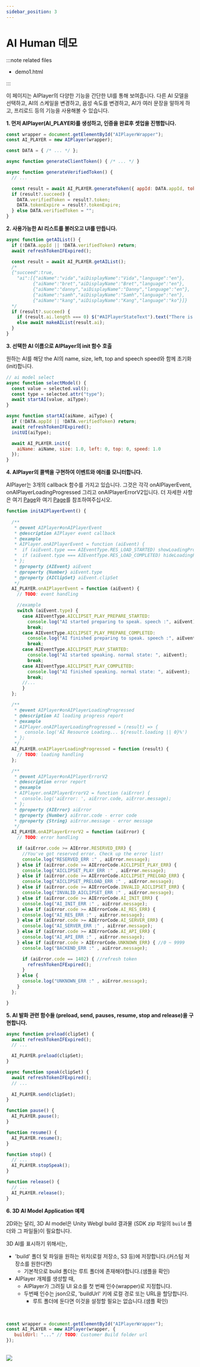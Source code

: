 ```yaml
---
sidebar_position: 3
---
```


# AI Human 데모
:::note related files

- demo1.html

:::

이 페이지는 AIPlayer의 다양한 기능을 간단한 UI를 통해 보여줍니다. 다른 AI 모델을 선택하고, AI의 스케일을 변경하고, 음성 속도를 변경하고, AI가 여러 문장을 말하게 하고, 프리로드 등의 기능을 사용해볼 수 있습니다.

**1. 먼저 AIPlayer(AI_PLAYER)를 생성하고, 인증을 완료후 셋업을 진행합니다.**

```javascript
const wrapper = document.getElementById("AIPlayerWrapper");
const AI_PLAYER = new AIPlayer(wrapper);

const DATA = { /* ... */ };

async function generateClientToken() { /* ... */ }

async function generateVerifiedToken() {
  // ...

  const result = await AI_PLAYER.generateToken({ appId: DATA.appId, token: DATA.clientToken });
  if (result?.succeed) {
    DATA.verifiedToken = result?.token;
    DATA.tokenExpire = result?.tokenExpire;
  } else DATA.verifiedToken = "";
}
```

**2. 사용가능한 AI 리스트를 불러오고 UI를 만듭니다.**

```javascript
async function getAIList() {
  if (!DATA.appId || !DATA.verifiedToken) return;
  await refreshTokenIFExpired();

  const result = await AI_PLAYER.getAIList();
  /*
  {"succeed":true,
    "ai":[{"aiName":"vida","aiDisplayName":"Vida","language":"en"},
          {"aiName":"bret","aiDisplayName":"Bret","language":"en"},
          {"aiName":"danny","aiDisplayName":"Danny","language":"en"},
          {"aiName":"samh","aiDisplayName":"Samh","language":"en"},
          {"aiName":"kang","aiDisplayName":"Kang","language":"ko"}]}
  */
  if (result?.succeed) {
    if (result.ai.length === 0) $("#AIPlayerStateText").text("There is no AI model available.");
    else await makeAIList(result.ai);
  }
}
```

**3. 선택한 AI 이름으로 AIPlayer의 init 함수 호출**

원하는 AI를 해당 the AI의 name, size, left, top and speech speed와 함께 초기화(init)합니다.

```javascript
// ai model select
async function selectModel() {
  const value = selected.val();
  const type = selected.attr("type");
  await startAI(value, aiType);
}

async function startAI(aiName, aiType) {
  if (!DATA.appId || !DATA.verifiedToken) return;
  await refreshTokenIFExpired();
  initUI(aiType);

  await AI_PLAYER.init({
    aiName: aiName, size: 1.0, left: 0, top: 0, speed: 1.0
  });
}
```

**4. AIPlayer의 콜백을 구현하여 이벤트와 에러를 모니터합니다.**

AIPlayer는 3개의 callback 함수를 가지고 있습니다. 그것은 각각 onAIPlayerEvent, onAIPlayerLoadingProgressed 그리고 onAIPlayerErrorV2입니다. 더 자세한 사항은 여기 [Page](../apis/aiplayer-callback.md)와 여기 [Page](../apis/aiplayer-data.md)를 참조하여주십시오.


```javascript
function initAIPlayerEvent() {
  
  /**
   * @event AIPlayer#onAIPlayerEvent
   * @description AIPlayer event callback 
   * @example
   * AIPlayer.onAIPlayerEvent = function (aiEvent) {
   *  if (aiEvent.type === AIEventType.RES_LOAD_STARTED) showLoadingProcess();
   *  if (aiEvent.type === AIEventType.RES_LOAD_COMPLETED) hideLoadingProcess();
   * };
   * @property {AIEvent} aiEvent
   * @property {Number} aiEvent.type 
   * @property {AIClipSet} aiEvent.clipSet
   */
  AI_PLAYER.onAIPlayerEvent = function (aiEvent) {
    // TODO: event handling 

    //example
    switch (aiEvent.type) {
      case AIEventType.AICLIPSET_PLAY_PREPARE_STARTED:
        console.log("AI started preparing to speak. speech :", aiEvent);
        break;
      case AIEventType.AICLIPSET_PLAY_PREPARE_COMPLETED:
        console.log("AI finished preparing to speak. speech :", aiEvent);
        break;
      case AIEventType.AICLIPSET_PLAY_STARTED:
        console.log("AI started speaking. normal state: ", aiEvent);
        break;
      case AIEventType.AICLIPSET_PLAY_COMPLETED:
        console.log("AI finished speaking. normal state: ", aiEvent);
        break;
      //...
      }
  };

  /**
   * @event AIPlayer#onAIPlayerLoadingProgressed
   * @description AI loading progress report 
   * @example
   * AIPlayer.onAIPlayerLoadingProgressed = (result) => {
   *   console.log('AI Resource Loading... ${result.loading || 0}%')
   * };
   */
  AI_PLAYER.onAIPlayerLoadingProgressed = function (result) {
    // TODO: loading handling
  };

  /**
   * @event AIPlayer#onAIPlayerErrorV2
   * @description error report
   * @example
   * AIPlayer.onAIPlayerErrorV2 = function (aiError) {
   *  console.log('aiError: ', aiError.code, aiError.message);
   * };
   * @property {AIError} aiError 
   * @property {Number} aiError.code - error code 
   * @property {String} aiError.message - error message
   */
  AI_PLAYER.onAIPlayerErrorV2 = function (aiError) {
    // TODO: error handling

    if (aiError.code >= AIError.RESERVED_ERR) {
      //You've got reserved error. Check up the error list!
      console.log("RESERVED_ERR :" , aiError.message);
    } else if (aiError.code >= AIErrorCode.AICLIPSET_PLAY_ERR) {
      console.log("AICLIPSET_PLAY_ERR :" , aiError.message);
    } else if (aiError.code >= AIErrorCode.AICLIPSET_PRELOAD_ERR) {
      console.log("AICLIPSET_PRELOAD_ERR :" , aiError.message);
    } else if (aiError.code >= AIErrorCode.INVALID_AICLIPSET_ERR) {
      console.log("INVALID_AICLIPSET_ERR :" , aiError.message);
    } else if (aiError.code >= AIErrorCode.AI_INIT_ERR) {
      console.log("AI_INIT_ERR :" , aiError.message);
    } else if (aiError.code >= AIErrorCode.AI_RES_ERR) {
      console.log("AI_RES_ERR :" , aiError.message);
    } else if (aiError.code >= AIErrorCode.AI_SERVER_ERR) {
      console.log("AI_SERVER_ERR :" , aiError.message);
    } else if (aiError.code >= AIErrorCode.AI_API_ERR) {
      console.log("AI_API_ERR :" , aiError.message);
    } else if (aiError.code > AIErrorCode.UNKNOWN_ERR) { //0 ~ 9999
      console.log("BACKEND_ERR :" , aiError.message);

      if (aiError.code == 1402) { //refresh token
        refreshTokenIFExpired();
      }
    } else {
      console.log("UNKNOWN_ERR :" , aiError.message);
    }
  };

}
```
**5. AI 발화 관련 함수들 (preload, send, pauses, resume, stop and release)을 구현합니다.**

```javascript
async function preload(clipSet) {
  await refreshTokenIFExpired();
  // ...

  AI_PLAYER.preload(clipSet);
}

async function speak(clipSet) {
  await refreshTokenIFExpired();
  // ...
  
  AI_PLAYER.send(clipSet);
}

function pause() {
  AI_PLAYER.pause();
}

function resume() {
  AI_PLAYER.resume();
}

function stop() {
  // ...
  AI_PLAYER.stopSpeak();
}

function release() {
  // ...
  AI_PLAYER.release();
}
```

**6. 3D AI Model Application 예제**

 2D와는 달리, 3D AI model은 Unity Webgl build 결과물 (SDK zip 파일의 `build` 폴더와 그 파일들)이 필요합니다. 

3D AI를 표시하기 위해서는, 
- 'build' 폴더 및 파일을 원하는 위치(로컬 저장소, S3 등)에 저장합니다.(커스텀 저장소를 원한다면)
  + 기본적으로 build 폴더는 루트 폴더에 존재해야합니다.(샘플을 확인)
- AIPlayer 개체를 생성할 때,
  + AIPlayer가 그려질 UI 요소를 첫 번째 인수(wrapper)로 지정합니다.
  + 두번째 인수는 json으로, 'buildUrl' 키에 로컬 경로 또는 URL을 할당합니다.
    + 루트 폴더에 둔다면 이것을 설정할 필요는 없습니다.(샘플 확인)

<br/>

```javascript
const wrapper = document.getElementById("AIPlayerWrapper");
const AI_PLAYER = new AIPlayer(wrapper, {
   buildUrl: "..." // TODO: Customer Build folder url
});
```

<br/>

<img src="/img/aihuman/web/sdk_demo_02_r1.png" />

